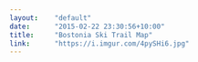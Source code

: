 ```yaml
---
layout:    "default"
date:      "2015-02-22 23:30:56+10:00"
title:     "Bostonia Ski Trail Map"
link:      "https://i.imgur.com/4pySHi6.jpg"
---
```


